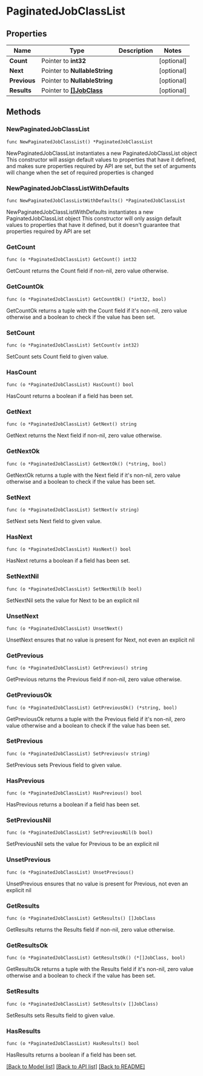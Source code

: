 # PaginatedJobClassList

## Properties

Name | Type | Description | Notes
------------ | ------------- | ------------- | -------------
**Count** | Pointer to **int32** |  | [optional] 
**Next** | Pointer to **NullableString** |  | [optional] 
**Previous** | Pointer to **NullableString** |  | [optional] 
**Results** | Pointer to [**[]JobClass**](JobClass.md) |  | [optional] 

## Methods

### NewPaginatedJobClassList

`func NewPaginatedJobClassList() *PaginatedJobClassList`

NewPaginatedJobClassList instantiates a new PaginatedJobClassList object
This constructor will assign default values to properties that have it defined,
and makes sure properties required by API are set, but the set of arguments
will change when the set of required properties is changed

### NewPaginatedJobClassListWithDefaults

`func NewPaginatedJobClassListWithDefaults() *PaginatedJobClassList`

NewPaginatedJobClassListWithDefaults instantiates a new PaginatedJobClassList object
This constructor will only assign default values to properties that have it defined,
but it doesn't guarantee that properties required by API are set

### GetCount

`func (o *PaginatedJobClassList) GetCount() int32`

GetCount returns the Count field if non-nil, zero value otherwise.

### GetCountOk

`func (o *PaginatedJobClassList) GetCountOk() (*int32, bool)`

GetCountOk returns a tuple with the Count field if it's non-nil, zero value otherwise
and a boolean to check if the value has been set.

### SetCount

`func (o *PaginatedJobClassList) SetCount(v int32)`

SetCount sets Count field to given value.

### HasCount

`func (o *PaginatedJobClassList) HasCount() bool`

HasCount returns a boolean if a field has been set.

### GetNext

`func (o *PaginatedJobClassList) GetNext() string`

GetNext returns the Next field if non-nil, zero value otherwise.

### GetNextOk

`func (o *PaginatedJobClassList) GetNextOk() (*string, bool)`

GetNextOk returns a tuple with the Next field if it's non-nil, zero value otherwise
and a boolean to check if the value has been set.

### SetNext

`func (o *PaginatedJobClassList) SetNext(v string)`

SetNext sets Next field to given value.

### HasNext

`func (o *PaginatedJobClassList) HasNext() bool`

HasNext returns a boolean if a field has been set.

### SetNextNil

`func (o *PaginatedJobClassList) SetNextNil(b bool)`

 SetNextNil sets the value for Next to be an explicit nil

### UnsetNext
`func (o *PaginatedJobClassList) UnsetNext()`

UnsetNext ensures that no value is present for Next, not even an explicit nil
### GetPrevious

`func (o *PaginatedJobClassList) GetPrevious() string`

GetPrevious returns the Previous field if non-nil, zero value otherwise.

### GetPreviousOk

`func (o *PaginatedJobClassList) GetPreviousOk() (*string, bool)`

GetPreviousOk returns a tuple with the Previous field if it's non-nil, zero value otherwise
and a boolean to check if the value has been set.

### SetPrevious

`func (o *PaginatedJobClassList) SetPrevious(v string)`

SetPrevious sets Previous field to given value.

### HasPrevious

`func (o *PaginatedJobClassList) HasPrevious() bool`

HasPrevious returns a boolean if a field has been set.

### SetPreviousNil

`func (o *PaginatedJobClassList) SetPreviousNil(b bool)`

 SetPreviousNil sets the value for Previous to be an explicit nil

### UnsetPrevious
`func (o *PaginatedJobClassList) UnsetPrevious()`

UnsetPrevious ensures that no value is present for Previous, not even an explicit nil
### GetResults

`func (o *PaginatedJobClassList) GetResults() []JobClass`

GetResults returns the Results field if non-nil, zero value otherwise.

### GetResultsOk

`func (o *PaginatedJobClassList) GetResultsOk() (*[]JobClass, bool)`

GetResultsOk returns a tuple with the Results field if it's non-nil, zero value otherwise
and a boolean to check if the value has been set.

### SetResults

`func (o *PaginatedJobClassList) SetResults(v []JobClass)`

SetResults sets Results field to given value.

### HasResults

`func (o *PaginatedJobClassList) HasResults() bool`

HasResults returns a boolean if a field has been set.


[[Back to Model list]](../README.md#documentation-for-models) [[Back to API list]](../README.md#documentation-for-api-endpoints) [[Back to README]](../README.md)


